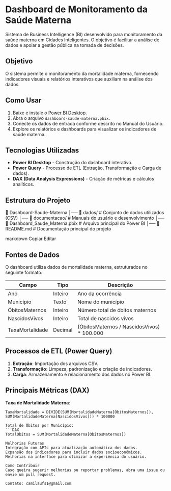 # Dashboard de Monitoramento da Saúde Materna

Sistema de Business Intelligence (BI) desenvolvido para monitoramento da saúde materna em Cidades Inteligentes. O objetivo é facilitar a análise de dados e apoiar a gestão pública na tomada de decisões.

## Objetivo

O sistema permite o monitoramento da mortalidade materna, fornecendo indicadores visuais e relatórios interativos que auxiliam na análise dos dados.

## Como Usar

1. Baixe e instale o [Power BI Desktop](https://powerbi.microsoft.com/desktop/).
2. Abra o arquivo `dashboard-saude-materna.pbix`.
3. Conecte os dados de entrada conforme descrito no Manual do Usuário.
4. Explore os relatórios e dashboards para visualizar os indicadores de saúde materna.

## Tecnologias Utilizadas

- **Power BI Desktop** - Construção do dashboard interativo.
- **Power Query** - Processo de ETL (Extração, Transformação e Carga de dados).
- **DAX (Data Analysis Expressions)** - Criação de métricas e cálculos analíticos.

## Estrutura do Projeto

📁 Dashboard-Saude-Materna
│── 📂 dados/ # Conjunto de dados utilizados (CSV)
│── 📂 documentacao/ # Manuais do usuário e desenvolvimento
│── 📜 Dashboard_Saude_Materna.pbix # Arquivo principal do Power BI
│── 📜 README.md # Documentação principal do projeto

markdown
Copiar
Editar

## Fontes de Dados

O dashboard utiliza dados de mortalidade materna, estruturados no seguinte formato:

| Campo            | Tipo    | Descrição                                      |
|-----------------|--------|----------------------------------------------|
| Ano            | Inteiro | Ano da ocorrência                            |
| Município      | Texto   | Nome do município                           |
| ÓbitosMaternos | Inteiro | Número total de óbitos maternos             |
| NascidosVivos  | Inteiro | Total de nascidos vivos                     |
| TaxaMortalidade | Decimal | (ÓbitosMaternos / NascidosVivos) * 100.000 |

## Processos de ETL (Power Query)

1. **Extração**: Importação dos arquivos CSV.
2. **Transformação**: Limpeza, padronização e criação de indicadores.
3. **Carga**: Armazenamento e relacionamento dos dados no Power BI.

## Principais Métricas (DAX)

**Taxa de Mortalidade Materna**:
```DAX
TaxaMortalidade = DIVIDE(SUM(MortalidadeMaterna[ÓbitosMaternos]), SUM(MortalidadeMaterna[NascidosVivos])) * 100000

Total de Óbitos por Município:
```DAX
TotalObitos = SUM(MortalidadeMaterna[ÓbitosMaternos])

Melhorias Futuras
Integração com APIs para atualização automática dos dados.
Expansão dos indicadores para incluir dados socioeconômicos.
Melhorias na interface para otimizar a experiência do usuário.

Como Contribuir
Caso queira sugerir melhorias ou reportar problemas, abra uma issue ou envie um pull request.

Contato: camilaufs1@gmail.com
